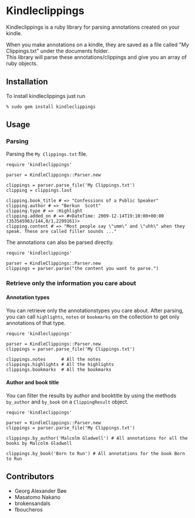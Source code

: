# Kindleclippings

Kindleclippings is a ruby library for parsing annotations created on your kindle.

When you make annotations on a kindle, they are saved as a file called "My Clippings.txt" under the documents folder.   
This library will parse these annotations/clippings and give you an array of ruby objects.

## Installation

To install kindleclippings just run

    % sudo gem install kindleclippings

## Usage

### Parsing

Parsing the `My Clippings.txt` file.

    require 'kindleclippings'

    parser = KindleClippings::Parser.new

    clippings = parser.parse_file('My Clippings.txt')
    clipping = clippings.last

    clipping.book_title # => "Confessions of a Public Speaker"
    clipping.author # => "Berkun  Scott"
    clipping.type # => :Highlight
    clipping.added_on # => #<DateTime: 2009-12-14T19:10:00+00:00 (353545963/144,0/1,2299161)>
    clipping.content # => "Most people say \"umm\" and \"uhh\" when they speak. These are called filler sounds ..."

The annotations can also be parsed directly.

    require 'kindleclippings'

    parser = KindleClippings::Parser.new
    clippings = parser.parse("the content you want to parse.")

### Retrieve only the information you care about

#### Annotation types

You can retrieve only the annotationstypes you care about. After parsing, you can call `highlights`, `notes` or `bookmarks` on the collection to get only annotations of that type.
 
    require 'kindleclippings'

    parser = KindleClippings::Parser.new
    clippings = parser.parse_file('My Clippings.txt')
    
    clippings.notes      # All the notes
    clippings.highlights # All the highlights
    clippings.bookmarks  # All the bookmarks

#### Author and book title

You can filter the results by author and booktitle by using the methods `by_author` and `by_book` on a `ClippingResult` object.

    require 'kindleclippings'

    parser = KindleClippings::Parser.new
    clippings = parser.parse_file('My Clippings.txt')

    clippings.by_author('Malcolm Gladwell') # All annotations for all the books by Malcolm Gladwell

    clippings.by_book('Born to Run') # All annotations for the book Born to Run

## Contributors

  * Georg Alexander Bøe
  * Masatomo Nakano
  * brokensandals
  * fboucheros
